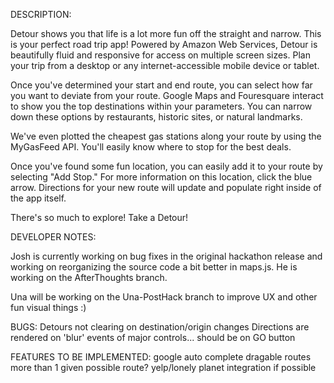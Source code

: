 
DESCRIPTION:

Detour shows you that life is a lot more fun off the straight and narrow. This is your perfect road trip app! Powered by Amazon Web Services, Detour is beautifully fluid and responsive for access on multiple screen sizes. Plan your trip from a desktop or any internet-accessible mobile device or tablet.

Once you've determined your start and end route, you can select how far you want to deviate from your route. Google Maps and Fouresquare interact to show you the top destinations within your parameters. You can narrow down these options by restaurants, historic sites, or natural landmarks.

We've even plotted the cheapest gas stations along your route by using the MyGasFeed API. You'll easily know where to stop for the best deals.

Once you've found some fun location, you can easily add it to your route by selecting "Add Stop." For more information on this location, click the blue arrow. Directions for your new route will update and populate right inside of the app itself.

There's so much to explore! Take a Detour!

DEVELOPER NOTES:

Josh is currently working on bug fixes in the original hackathon release and working on reorganizing the source code a bit better in maps.js. He is working on the AfterThoughts branch.

Una will be working on the Una-PostHack branch to improve UX and other fun visual things :)

BUGS:
Detours not clearing on destination/origin changes
Directions are rendered on 'blur' events of major controls... should be on GO button

FEATURES TO BE IMPLEMENTED:
google auto complete
dragable routes
more than 1 given possible route?
yelp/lonely planet integration if possible
